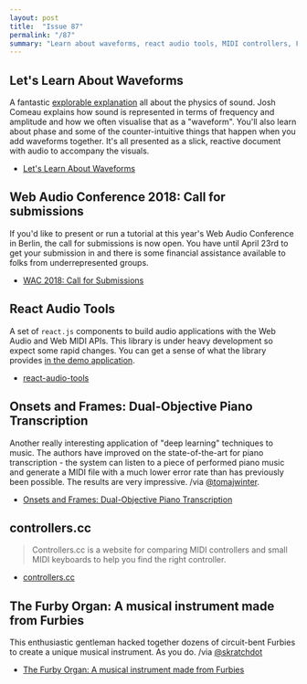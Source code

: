 ```yaml
---
layout: post
title:  "Issue 87"
permalink: "/87"
summary: "Learn about waveforms, react audio tools, MIDI controllers, Furby organs."
---
```


## Let's Learn About Waveforms ##

A fantastic [explorable explanation](http://worrydream.com/ExplorableExplanations/) all about the physics of sound. Josh Comeau explains how sound is represented in terms of frequency and amplitude and how we often visualise that as a "waveform". You'll also learn about phase and some of the counter-intuitive things that happen when you add waveforms together. It's all presented as a slick, reactive document with audio to accompany the visuals.

- [Let's Learn About Waveforms](http://waveforms.surge.sh/)

## Web Audio Conference 2018: Call for submissions ##

If you'd like to present or run a tutorial at this year's Web Audio Conference in Berlin, the call for submissions is now open. You have until April 23rd to get your submission in and there is some financial assistance available to folks from underrepresented groups.

- [WAC 2018: Call for Submissions](http://webaudioconf.com/call-for-submissions/)

## React Audio Tools ##

A set of `react.js` components to build audio applications with the Web Audio and Web MIDI APIs. This library is under heavy development so expect some rapid changes. You can get a sense of what the library provides [in the demo application](http://react-audio-tools.surge.sh/).

- [react-audio-tools](https://github.com/ambewas/react-audio-tools)

## Onsets and Frames: Dual-Objective Piano Transcription ##

Another really interesting application of "deep learning" techniques to music. The authors have improved on the state-of-the-art for piano transcription - the system can listen to a piece of performed piano music and generate a MIDI file with a much lower error rate than has previously been possible. The results are very impressive. /via [@tomajwinter](https://twitter.com/tomajwinter).

- [Onsets and Frames: Dual-Objective Piano Transcription](https://magenta.tensorflow.org/onsets-frames)

## controllers.cc ##

> Controllers.cc is a website for comparing MIDI controllers and small MIDI keyboards to help you find the right controller.

- [controllers.cc](https://controllers.cc/)

## The Furby Organ: A musical instrument made from Furbies ##

This enthusiastic gentleman hacked together dozens of circuit-bent Furbies to create a unique musical instrument. As you do. /via [@skratchdot](https://twitter.com/skratchdot)

- [The Furby Organ: A musical instrument made from Furbies](https://www.youtube.com/watch?v=GYLBjScgb7o)
